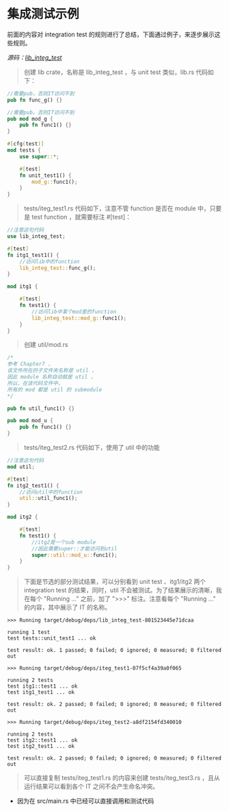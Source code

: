 # 集成测试示例

前面的内容对 integration test 的规则进行了总结，下面通过例子，来逐步展示这些规则。

*源码：[lib_integ_test](https://gitee.com/A1G2G1/Rust_The_Book/tree/master/lib_integ_test)*

> 创建 lib crate，名称是 lib_integ_test ，与 unit test 类似，lib.rs 代码如下：

```rust
//需要pub，否则IT访问不到
pub fn func_g() {}

//需要pub，否则IT访问不到
pub mod mod_g {
    pub fn func1() {}
}

#[cfg(test)]
mod tests {
    use super::*;

    #[test]
    fn unit_test1() {
        mod_g::func1();
    }
}
```

> tests/iteg_test1.rs 代码如下，注意不管 function 是否在 module 中，只要是 test function ，就需要标注 #[test]：

```rust
//注意这句代码
use lib_integ_test;

#[test]
fn itg1_test1() {
    //访问lib中的function
    lib_integ_test::func_g();
}

mod itg1 {

    #[test]
    fn test1() {
        //访问lib中某个mod里的function
        lib_integ_test::mod_g::func1();
    }
}
```

> 创建 util/mod.rs

```rust
/*
参考 Chapter7 ，
该文件所在的子文件夹名称是 util ，
因此 module 名称自动就是 util ，
所以，在该代码文件中，
所有的 mod 都是 util 的 submodule
*/

pub fn util_func1() {}

pub mod mod_u {
    pub fn func1() {}
}
```

> tests/iteg_test2.rs 代码如下，使用了 util 中的功能

```rust
//注意这句代码
mod util;

#[test]
fn itg2_test1() {
    //访问util中的function
    util::util_func1();
}

mod itg2 {

    #[test]
    fn test1() {
        //itg2是一个sub module
        //因此需要super::才能访问到util
        super::util::mod_u::func1();
    }
}
```

> 下面是节选的部分测试结果，可以分别看到 unit test 、itg1/itg2 两个 integration test 的结果，同时，util 不会被测试。为了结果展示的清晰，我在每个 "Running ..." 之前，加了 ">>>" 标注。注意看每个 "Running ..." 的内容，其中展示了 IT 的名称。

```text
>>> Running target/debug/deps/lib_integ_test-801523445e71dcaa

running 1 test
test tests::unit_test1 ... ok

test result: ok. 1 passed; 0 failed; 0 ignored; 0 measured; 0 filtered out

>>> Running target/debug/deps/iteg_test1-07f5cf4a39a0f065

running 2 tests
test itg1::test1 ... ok
test itg1_test1 ... ok

test result: ok. 2 passed; 0 failed; 0 ignored; 0 measured; 0 filtered out

>>> Running target/debug/deps/iteg_test2-a8df2154fd340010

running 2 tests
test itg2::test1 ... ok
test itg2_test1 ... ok

test result: ok. 2 passed; 0 failed; 0 ignored; 0 measured; 0 filtered out
```

> 可以直接复制 tests/iteg_test1.rs 的内容来创建 tests/iteg_test3.rs ，且从运行结果可以看到各个 IT 之间不会产生命名冲突。

- 因为在 src/main.rs 中已经可以直接调用和测试代码
